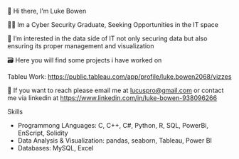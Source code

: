 👋 Hi there, I’m Luke Bowen

👨‍🎓 Im a Cyber Security Graduate, Seeking Opportunities in the IT space

👀 I’m interested in the data side of IT not only securing data but also ensuring its proper management and visualization

🗃️ Here you will find some projects i have worked on

Tableu Work: https://public.tableau.com/app/profile/luke.bowen2068/vizzes

📧 If you want to reach please email me at lucuspro@gmail.com or contact me via linkedin at https://www.linkedin.com/in/luke-bowen-938096266

Skills

- Programmong LAnguages: C, C++, C#, Python, R, SQL, PowerBi, EnScript, Solidity
- Data Analysis & Visualization: pandas, seaborn, Tableau, Power BI
- Databases: MySQL, Excel
